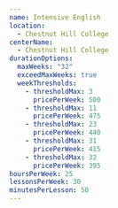 ```yaml
---
name: Intensive English
location:
  - Chestnut Hill College
centerName:
  - Chestnut Hill College
durationOptions:
  maxWeeks: "32"
  exceedMaxWeeks: true
  weekThresholds:
    - thresholdMax: 3
      pricePerWeek: 500
    - thresholdMax: 11
      pricePerWeek: 475
    - thresholdMax: 23
      pricePerWeek: 440
    - thresholdMax: 31
      pricePerWeek: 415
    - thresholdMax: 32
      pricePerWeek: 395
hoursPerWeek: 25
lessonsPerWeek: 30
minutesPerLesson: 50
---
```

